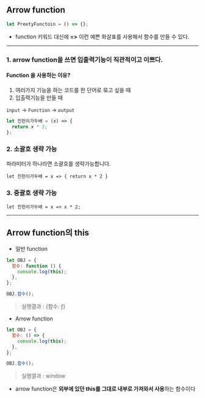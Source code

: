 ## Arrow function

```js
let PreetyFunctoin = () => {};
```

- function 키워드 대신에 **=>** 이런 예쁜 화살표를 사용해서 함수를 만들 수 있다.

---

### 1. arrow function을 쓰면 입출력기능이 직관적이고 이쁘다.

#### Function 을 사용하는 이유?

1. 여러가지 기능을 하는 코드를 한 단어로 묶고 싶을 때
2. 입출력기능을 만들 때

`input` -> `Function` -> `output`

```js
let 진헌이가두배 = (x) => {
  return x * 2;
};
```

### 2. 소괄호 생략 가능

파라미터가 하나라면 소괄호를 생략가능합니다.

```
let 진헌이가두배 = x => { return x * 2 }
```

### 3. 중괄호 생략 가능

```
let 진헌이가두배 = x => x * 2;
```

---

## Arrow function의 this

- 일반 function

```js
let OBJ = {
  함수: function () {
    console.log(this);
  },
};

OBJ.함수();
```

> 실행결과 : {함수: ƒ}

- Arrow function

```js
let OBJ = {
  함수: () => {
    console.log(this);
  },
};

OBJ.함수();
```

> 실행결과 : window

- arrow function은 **외부에 있던 this를 그대로 내부로 가져와서 사용**하는 함수이다
